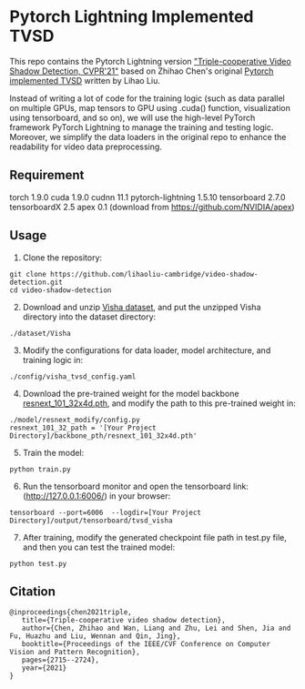 # Pytorch Lightning Implemented TVSD

This repo contains the Pytorch Lightning version ["Triple-cooperative Video Shadow Detection, CVPR'21"](https://arxiv.org/pdf/2103.06533.pdf) based on Zhihao Chen's original [Pytorch implemented TVSD](https://github.com/eraserNut/ViSha) written by Lihao Liu.


Instead of writing a lot of code for the training logic (such as data parallel on multiple GPUs, map tensors to GPU using .cuda() function, visualization using tensorboard, and so on), we will use the high-level PyTorch framework PyTorch Lightning to manage the training and testing logic. Moreover, we simplify the data loaders in the original repo to enhance the readability for video data preprocessing.


## Requirement

torch                       1.9.0
cuda                        1.9.0
cudnn                       11.1
pytorch-lightning           1.5.10
tensorboard                 2.7.0
tensorboardX                2.5
apex                        0.1   (download from https://github.com/NVIDIA/apex)


## Usage

1. Clone the repository:

```shell
git clone https://github.com/lihaoliu-cambridge/video-shadow-detection.git
cd video-shadow-detection
```
   
2. Download and unzip [Visha dataset](https://erasernut.github.io/ViSha.html), and put the unzipped Visha directory into the dataset directory:
   
```shell
./dataset/Visha
```
   
3. Modify the configurations for data loader, model architecture, and training logic in:
      
```shell
./config/visha_tvsd_config.yaml
```

4. Download the pre-trained weight for the model backbone [resnext_101_32x4d.pth](https://drive.google.com/file/d/1dnH-IHwmu9xFPlyndqI6MfF4LvH6JKNQ/view), and modify the path to this pre-trained weight in:

```shell
./model/resnext_modify/config.py
resnext_101_32_path = '[Your Project Directory]/backbone_pth/resnext_101_32x4d.pth'
```
   
5. Train the model:
 
```shell
python train.py
```

6. Run the tensorboard monitor and open the tensorboard link: (http://127.0.0.1:6006/) in your browser:

```shell
tensorboard --port=6006  --logdir=[Your Project Directory]/output/tensorboard/tvsd_visha
```

7. After training, modify the generated checkpoint file path in test.py file, and then you can test the trained model:
 
```shell
python test.py  
```


## Citation

```
@inproceedings{chen2021triple,
   title={Triple-cooperative video shadow detection},
   author={Chen, Zhihao and Wan, Liang and Zhu, Lei and Shen, Jia and Fu, Huazhu and Liu, Wennan and Qin, Jing},
   booktitle={Proceedings of the IEEE/CVF Conference on Computer Vision and Pattern Recognition},
   pages={2715--2724},
   year={2021}
}
```